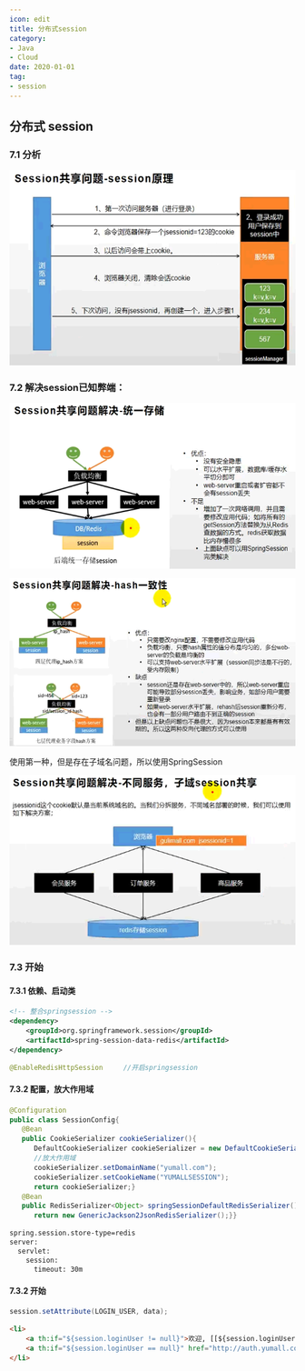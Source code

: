```yaml
---
icon: edit
title: 分布式session
category: 
- Java
- Cloud
date: 2020-01-01
tag:
- session
---
```



## 分布式 session

### 7.1 分析

![image-20210926162217627](./cloud-session.assets/true-image-20210926162217627.png)

### 7.2 解决session已知弊端：

![image-20210926163452492](./cloud-session.assets/true-image-20210926163452492.png)

![image-20210926163659508](./cloud-session.assets/true-image-20210926163659508.png)

使用第一种，但是存在子域名问题，所以使用SpringSession

![image-20210926165049222](./cloud-session.assets/true-image-20210926165049222.png)

### 7.3 开始

#### 7.3.1 依赖、启动类

```xml
<!-- 整合springsession -->
<dependency>
    <groupId>org.springframework.session</groupId>
    <artifactId>spring-session-data-redis</artifactId>
</dependency>
```

```java
@EnableRedisHttpSession     //开启springsession
```

#### 7.3.2 配置，放大作用域

```java
@Configuration
public class SessionConfig{
   @Bean
   public CookieSerializer cookieSerializer(){
      DefaultCookieSerializer cookieSerializer = new DefaultCookieSerializer();
      //放大作用域
      cookieSerializer.setDomainName("yumall.com");
      cookieSerializer.setCookieName("YUMALLSESSION");
      return cookieSerializer;}
   @Bean
   public RedisSerializer<Object> springSessionDefaultRedisSerializer(){
      return new GenericJackson2JsonRedisSerializer();}}
```

```properties
spring.session.store-type=redis
server:
  servlet:
    session:
      timeout: 30m
```

#### 7.3.2 开始

```java
session.setAttribute(LOGIN_USER, data);
```

```html
<li>
    <a th:if="${session.loginUser != null}">欢迎, [[${session.loginUser.nickname}]]</a>
    <a th:if="${session.loginUser == null}" href="http://auth.yumall.com/login.html">你好，请登录</a>
</li>
```

